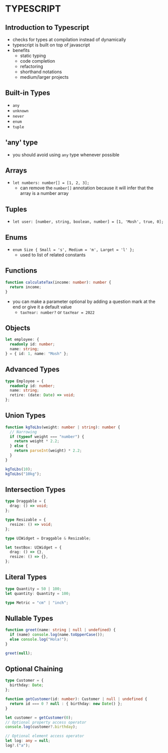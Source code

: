 # TYPESCRIPT

## Introduction to Typescript

- checks for types at compilation instead of dynamically
- typescript is built on top of javascript
- benefits
  - static typing
  - code completion
  - refactoring
  - shorthand notations
  - medium/larger projects

## Built-in Types

- `any`
- `unknown`
- `never`
- `enum`
- `tuple`

## 'any' type

- you should avoid using `any` type whenever possible

## Arrays

- `let numbers: number[] = [1, 2, 3];`
  - can remove the `number[]` annotation because it will infer that the array is a number array

## Tuples

- `let user: [number, string, boolean, number] = [1, 'Mosh', true, 0];`

## Enums

- `enum Size { Small = 's', Medium = 'm', Larget = 'l' };`
  - used to list of related constants

## Functions

```typescript
function calculateTax(income: number): number {
  return income;
}
```

- you can make a parameter optional by adding a question mark at the end or give it a default value
  - `taxYear: number?` or `taxYear = 2022`

## Objects

```typescript
let employee: {
  readonly id: number;
  name: string;
} = { id: 1, name: "Mosh" };
```

## Advanced Types

```typescript
type Employee = {
  readonly id: number;
  name: string;
  retire: (date: Date) => void;
};
```

## Union Types

```typescript
function kgToLbs(weight: number | string): number {
  // Narrowing
  if (typeof weight === "number") {
    return weight * 2.2;
  } else {
    return parseInt(weight) * 2.2;
  }
}

kgToLbs(10);
kgToLbs("10kg");
```

## Intersection Types

```typescript
type Draggable = {
  drag: () => void;
};

type Resizable = {
  resize: () => void;
};

type UIWidget = Draggable & Resizable;

let textBox: UIWidget = {
  drag: () => {},
  resize: () => {},
};
```

## Literal Types

```typescript
type Quantity = 50 | 100;
let quantity: Quantity = 100;

type Metric = "cm" | "inch";
```

## Nullable Types

```typescript
function greet(name: string | null | undefined) {
  if (name) console.log(name.toUpperCase());
  else console.log("Hola!");
}

greet(null);
```

## Optional Chaining

```typescript
type Customer = {
  birthday: Date;
};

function getCustomer(id: number): Customer | null | undefined {
  return id === 0 ? null : { birthday: new Date() };
}

let customer = getCustomer(0);
// Optional property access operator
console.log(customer?.birthday);

// Optional element access operator
let log: any = null;
log?.("a");
```
